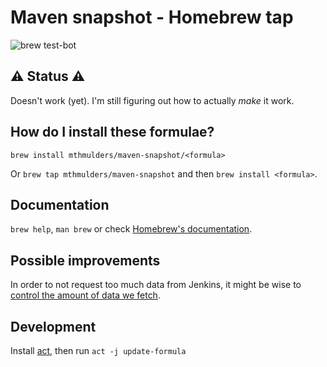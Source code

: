 # Maven snapshot - Homebrew tap

![brew test-bot](https://github.com/mthmulders/homebrew-maven-snapshot/workflows/brew%20test-bot/badge.svg)

## ⚠️ Status ⚠️
Doesn't work (yet).
I'm still figuring out how to actually _make_ it work.

## How do I install these formulae?
`brew install mthmulders/maven-snapshot/<formula>`

Or `brew tap mthmulders/maven-snapshot` and then `brew install <formula>`.

## Documentation
`brew help`, `man brew` or check [Homebrew's documentation](https://docs.brew.sh).

## Possible improvements
In order to not request too much data from Jenkins, it might be wise to [control the amount of data we fetch](https://ci-builds.apache.org/job/Maven/job/maven-box/job/maven/job/master/api/).

## Development
Install [act](https://github.com/nektos/act/), then run `act -j update-formula`